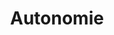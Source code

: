 ---
title: Autonomie
tags: []
categories: competences-humaines
hero: /images/competences-humaines/autonomie/featured-image.png
---